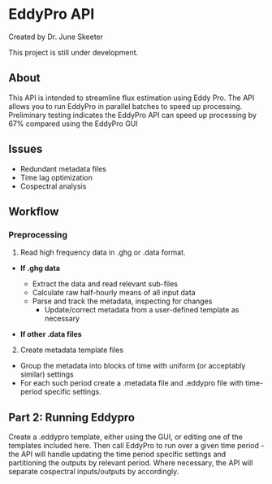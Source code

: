 # EddyPro API

Created by Dr. June Skeeter

This project is still under development.

## About

This API is intended to streamline flux estimation using Eddy Pro.  The API allows you to run EddyPro in parallel batches to speed up processing.  Preliminary testing indicates the EddyPro API can speed up processing by 67% compared using the EddyPro GUI

## Issues

* Redundant metadata files
* Time lag optimization
* Cospectral analysis

## Workflow


### Preprocessing

1. Read high frequency data in .ghg or .data format.

* **If .ghg data** 
    * Extract the data and read relevant sub-files
    * Calculate raw half-hourly means of all input data
    * Parse and track the metadata, inspecting for changes
        * Update/correct metadata from a user-defined template as necessary

* **If other .data files**

2. Create metadata template files

* Group the metadata into blocks of time with uniform (or acceptably similar) settings
* For each such period create a .metadata file and .eddypro file with time-period specific settings.

## Part 2: Running Eddypro

Create a .eddypro template, either using the GUI, or editing one of the templates included here.  Then call EddyPro to run over a given time period - the API will handle updating the time period specific settings and partitioning the outputs by relevant period.  Where necessary, the API will separate cospectral inputs/outputs by accordingly.
